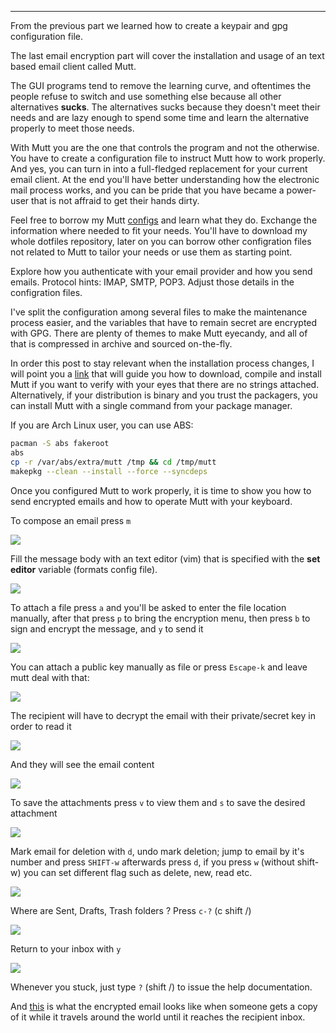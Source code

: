 
---

From the previous part we learned how to create a keypair and gpg configuration file.

The last email encryption part will cover the installation and usage of an text based email client called Mutt.

The GUI programs tend to remove the learning curve, and oftentimes the people refuse to switch and use something else because all other alternatives **sucks**. The alternatives sucks because they doesn't meet their needs and are lazy enough to spend some time and learn the alternative properly to meet those needs.

With Mutt you are the one that controls the program and not the otherwise. You have to create a configuration file to instruct Mutt how to work properly. And yes, you can turn in into a full-fledged replacement for your current email client. At the end you'll have better understanding how the electronic mail process works, and you can be pride that you have became a power-user that is not affraid to get their hands dirty.

Feel free to borrow my Mutt [configs](https://github.com/wifiextender/dotfiles/tree/master/archlinux-openbsd/home/frost/.config/mutt) and learn what they do. Exchange the information where needed to fit your needs. You'll have to download my whole dotfiles repository, later on you can borrow other configration files not related to Mutt to tailor your needs or use them as starting point.

Explore how you authenticate with your email provider and how you send emails. Protocol hints: IMAP, SMTP, POP3. Adjust those details in the configration files.

I've split the configuration among several files to make the maintenance process easier, and the variables that have to remain secret are encrypted with GPG. There are plenty of themes to make Mutt eyecandy, and all of that is compressed in archive and sourced on-the-fly.

In order this post to stay relevant when the installation process changes, I will point you a [link](https://projects.archlinux.org/svntogit/packages.git/tree/trunk?h=packages/mutt) that will guide you how to download, compile and install Mutt if you want to verify with your eyes that there are no strings attached. Alternatively, if your distribution is binary and you trust the packagers, you can install Mutt with a single command from your package manager.

If you are Arch Linux user, you can use ABS:

```bash
pacman -S abs fakeroot
abs
cp -r /var/abs/extra/mutt /tmp && cd /tmp/mutt
makepkg --clean --install --force --syncdeps
```

Once you configured Mutt to work properly, it is time to show you how to send encrypted emails and how to operate Mutt with your keyboard.

To compose an email press `m`

![]({|img|}/mutt_encryption/create_a_new_email.png)

Fill the message body with an text editor (vim) that is specified with the **set editor** variable (formats config file).

![]({|img|}/mutt_encryption/write_message_body.png)

To attach a file press `a` and you'll be asked to enter the file location manually, after that press `p` to bring the encryption menu, then press `b` to sign and encrypt the message, and `y` to send it

![]({|img|}/mutt_encryption/attach_pubkey_as_file.png)

You can attach a public key manually as file or press `Escape-k` and leave mutt deal with that:

![]({|img|}/mutt_encryption/attach_pubkey.png)

The recipient will have to decrypt the email with their private/secret key in order to read it

![]({|img|}/mutt_encryption/enter_pass_to_decrypt_email.png)

And they will see the email content

![]({|img|}/mutt_encryption/decrypted_email.png)

To save the attachments press `v` to view them and `s` to save the desired attachment

![]({|img|}/mutt_encryption/view_and_save_attachments.png)

Mark email for deletion with `d`, undo mark deletion; jump to email by it's number and press `SHIFT-w` afterwards press `d`, if you press `w` (without shift-w) you can set different flag such as delete, new, read etc.

![]({|img|}/mutt_encryption/set_flag.png)

Where are Sent, Drafts, Trash folders ? Press `c-?` (c shift /)

![]({|img|}/mutt_encryption/change_folder.png)

Return to your inbox with `y`

![]({|img|}/mutt_encryption/return_to_inbox.png)

Whenever you stuck, just type `?` (shift /) to issue the help documentation.

And [this]({|img|}/mutt_encryption/the_encrypted_mail) is what the encrypted email looks like when someone gets a copy of it while it travels around the world until it reaches the recipient inbox.
